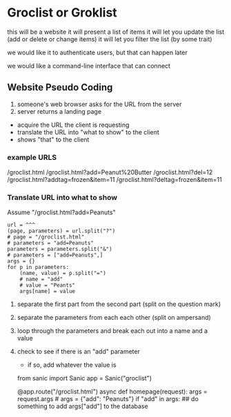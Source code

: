 # Groclist or Groklist

this will be a website
it will present a list of items
it will let you update the list (add or delete or change items)
it will let you filter the list (by some trait)

we would like it to authenticate users, but that can happen later

we would like a command-line interface that can connect

## Website Pseudo Coding

1. someone's web browser asks for the URL from the server
2. server returns a landing page

  * acquire the URL the client is requesting
  * translate the URL into "what to show" to the client
  * shows "that" to the client

### example URLS

/groclist.html
/groclist.html?add=Peanut%20Butter
/groclist.html?del=12
/groclist.html?addtag=frozen&item=11
/groclist.html?deltag=frozen&item=11

### Translate URL into what to show

Assume "/groclist.html?add=Peanuts"

    url = ^^^
    (page, parameters) = url.split("?")
    # page = "/groclist.html"
    # parameters = "add=Peanuts"
    parameters = parameters.split("&")
    # parameters = ["add=Peanuts",]
    args = {}
    for p in parameters:
        (name, value) = p.split("=")
        # name = "add"
        # value = "Peants"
        args[name] = value

1. separate the first part from the second part (split on the question mark)
2. separate the parameters from each each other (split on ampersand)
3. loop through the parameters and break each out into a name and a value
4. check to see if there is an "add" parameter

    * if so, add whatever the value is


    from sanic import Sanic
    app = Sanic("groclist")

    @app.route("/groclist.html")
    async def homepage(request):
        args = request.args
        # args = {"add": "Peanuts"}
        if "add" in args:
            ## do something to add args["add"] to the database

